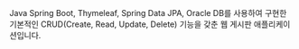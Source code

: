 Java Spring Boot, Thymeleaf, Spring Data JPA, Oracle DB를 사용하여 구현한 기본적인 CRUD(Create, Read, Update, Delete) 기능을 갖춘 웹 게시판 애플리케이션입니다.
